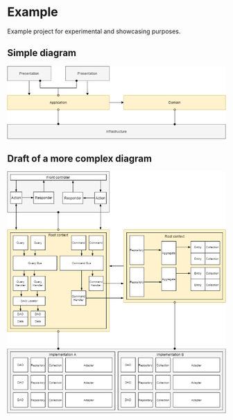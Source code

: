 # Example
Example project for experimental and showcasing purposes.

## Simple diagram
![Simple diagram](diagram/simple.png)

## Draft of a more complex diagram
![Complex diagram](diagram/complex.png)
